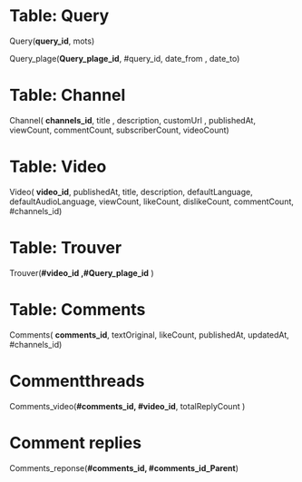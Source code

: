 # Table: Query
 Query(__query_id__, mots)
 
 Query_plage(__Query_plage_id__, #query_id, date_from , date_to)

# Table: Channel
 Channel( __channels_id__, title , description, customUrl , publishedAt, viewCount, commentCount, subscriberCount, videoCount)

# Table: Video
 Video( __video_id__, publishedAt, title, description, defaultLanguage, defaultAudioLanguage, viewCount, likeCount, dislikeCount, commentCount, #channels_id)

# Table: Trouver
 Trouver(**#video_id ,#Query_plage_id** )

# Table: Comments
 Comments( __comments_id__, textOriginal, likeCount, publishedAt, updatedAt, #channels_id)

# Commentthreads 
 Comments_video(**#comments_id, #video_id**, totalReplyCount )

# Comment replies
 Comments_reponse(**#comments_id, #comments_id_Parent**)

